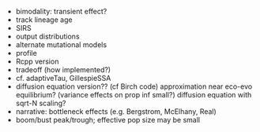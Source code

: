 - bimodality: transient effect?
- track lineage age
- SIRS
- output distributions
- alternate mutational models
- profile
- Rcpp version
- tradeoff (how implemented?)
- cf. adaptiveTau, GillespieSSA
- diffusion equation version??
  (cf Birch code)
  approximation near eco-evo equilibrium?
    (variance effects on prop inf small?)
  diffusion equation with sqrt-N scaling?
- narrative: bottleneck effects (e.g. Bergstrom, McElhany, Real)
- boom/bust peak/trough; effective pop size may be small

